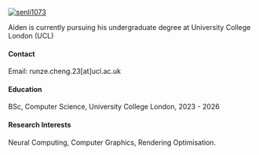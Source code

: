 

[![senli1073](https://img.shields.io/badge/AidCheng-github-blue?logo=github)](https://github.com/AidCheng)

Aiden is currently pursuing his undergraduate degree at University College London (UCL)

#### Contact

Email: runze.cheng.23[at]ucl.ac.uk

#### Education
BSc, Computer Science, University College London, 2023 - 2026

#### Research Interests
Neural Computing, Computer Graphics, Rendering Optimisation.

